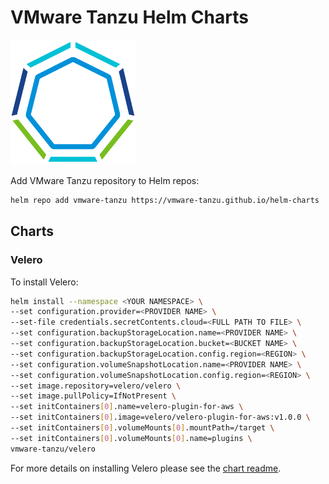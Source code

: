 # VMware Tanzu Helm Charts

![VMware Tanzu](assets/vmware-tanzu-logo.png)

Add VMware Tanzu repository to Helm repos:

```bash
helm repo add vmware-tanzu https://vmware-tanzu.github.io/helm-charts
```

## Charts

### Velero

To install Velero:

```bash
helm install --namespace <YOUR NAMESPACE> \
--set configuration.provider=<PROVIDER NAME> \
--set-file credentials.secretContents.cloud=<FULL PATH TO FILE> \
--set configuration.backupStorageLocation.name=<PROVIDER NAME> \
--set configuration.backupStorageLocation.bucket=<BUCKET NAME> \
--set configuration.backupStorageLocation.config.region=<REGION> \
--set configuration.volumeSnapshotLocation.name=<PROVIDER NAME> \
--set configuration.volumeSnapshotLocation.config.region=<REGION> \
--set image.repository=velero/velero \
--set image.pullPolicy=IfNotPresent \
--set initContainers[0].name=velero-plugin-for-aws \
--set initContainers[0].image=velero/velero-plugin-for-aws:v1.0.0 \
--set initContainers[0].volumeMounts[0].mountPath=/target \
--set initContainers[0].volumeMounts[0].name=plugins \
vmware-tanzu/velero
```

For more details on installing Velero please see the [chart readme](https://github.com/vmware-tanzu/helm-charts/blob/main/charts/velero/README.md).

